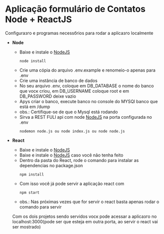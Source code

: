 # Aplicação formulário de Contatos Node + ReactJS


Configuraзгo e programas necessбrios para rodar a aplicaзгo localmente

* **Node**
	* Baixe e instale o [NodeJS](https://nodejs.org/en/download/)
		```
        node install
        ```
    * Crie uma cópia do arquivo .env.example e renomeio-o apenas para .env
    * Crie uma instância de banco de dados 
	* No seu arquivo .env, coloque em DB_DATABASE o nome do banco que vocк criou, em DB_USERNAME coloque root e em DB_PASSWORD deixe vazio
    * Apуs criar o banco, execute banco no console do MYSQl banco que está em /dump
    * obs.: Certifique-se de que o Mysql está rodando
    * Sirva a REST FULl api com node [NodeJS](https://nodejs.org/en/download/) na porta configurada no .env
		```
        nodemon node.js ou node index.js ou node node.js
        ```
        
* **React**
	* Baixe e instale o [NodeJS](https://nodejs.org/en/download/)
	* Baixe e instale o [NodeJS](https://nodejs.org/en/download/) caso você não tenha feito
	* Dentro da pasta do React, rode o comando para instalar as dependencias no package.json
		```
        npm install
        ```
    * Com isso você já pode servir a aplicação react com
		```
        npm start
        ```
    * obs.: Nas próximas vezes que for servir o react basta apenas rodar o comando para servir

	Com os dois projetos sendo servidos vocк pode acessar a aplicaзгo no localhost:3000(pode ser que esteja em outra porta, ao servir o react vai ser mostrado)
   
      

